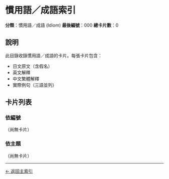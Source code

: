 # 慣用語／成語索引

**分類**：慣用語／成語 (Idiom)
**最後編號**：000
**總卡片數**：0

## 說明

此目錄收錄慣用語／成語的卡片。每張卡片包含：
- 日文原文（含假名）
- 英文解釋
- 中文繁體解釋
- 實際例句（三語並列）

## 卡片列表

### 依編號

（尚無卡片）

### 依主題

（尚無卡片）

---

[← 返回主索引](../index.md)
